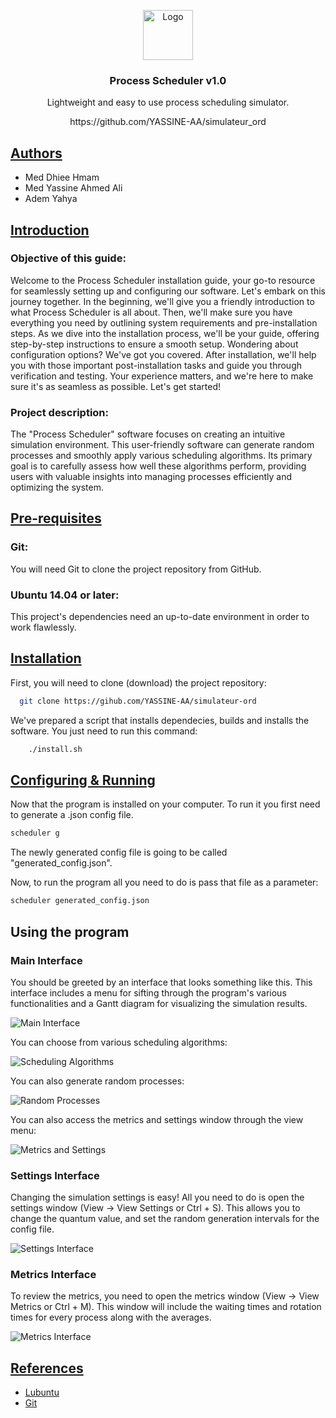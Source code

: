 

<p align="center">
  <a href="https://github.com/YASSINE-AA/simulateur_ord">
    <img src="https://i.ibb.co/GVY1bg0/diagrammes-de-gantt-2.png" alt="Logo" width="80" height="80">
    
  </a>

  <h3 align="center">Process Scheduler v1.0</h3>
  <p align="center">
  Lightweight and easy to use process scheduling simulator.
    <br /><p align="center">
https://github.com/YASSINE-AA/simulateur_ord
</p>

  </p>
</p>
 

## <u>Authors</u>

- Med Dhiee Hmam
- Med Yassine Ahmed Ali
- Adem Yahya



## <u>Introduction</u>


### Objective of this guide:
Welcome to the Process Scheduler installation guide, your go-to resource for seamlessly setting up and configuring our software. Let's embark on this journey together. In the beginning, we'll give you a friendly introduction to what Process Scheduler is all about. Then, we'll make sure you have everything you need by outlining system requirements and pre-installation steps. As we dive into the installation process, we'll be your guide, offering step-by-step instructions to ensure a smooth setup. Wondering about configuration options? We've got you covered. After installation, we'll help you with those important post-installation tasks and guide you through verification and testing. Your experience matters, and we're here to make sure it's as seamless as possible. Let's get started!

### Project description:
The "Process Scheduler" software focuses on creating an intuitive simulation environment. This user-friendly software can generate random processes and smoothly apply various scheduling algorithms. Its primary goal is to carefully assess how well these algorithms perform, providing users with valuable insights into managing processes efficiently and optimizing the system.

## <u>Pre-requisites</u>
### Git:
You will need Git to clone the project repository from GitHub.
### Ubuntu 14.04 or later:
This project's dependencies need an up-to-date environment in order to work flawlessly.

## <u>Installation</u>

First, you will need to clone (download) the project repository:

```bash
  git clone https://gihub.com/YASSINE-AA/simulateur-ord
```

We've prepared a script that installs dependecies, builds and installs the software. You just need to run this command: 

```bash
    ./install.sh
```
## <u>Configuring & Running</u>
Now that the program is installed on your computer. To run  it you first need to generate a .json config file. 
```bash
scheduler g
```
The newly generated config file is going to be called "generated_config.json".

Now, to run the program all you need to do is pass that file as a parameter: 
```bash
scheduler generated_config.json
```

## Using the program

### Main Interface

You should be greeted by an interface that looks something like this. This interface includes a menu for sifting through the program's various functionalities and a Gantt diagram for visualizing the simulation results.

![Main Interface](https://i.ibb.co/bHN4kKh/image.png)

You can choose from various scheduling algorithms:

![Scheduling Algorithms](https://i.ibb.co/3hPZR4f/image.png)

You can also generate random processes:

![Random Processes](https://i.ibb.co/b1xGHG3/image.png)

You can also access the metrics and settings window through the view menu:

![Metrics and Settings](https://i.ibb.co/gWHp8qS/image.png)

### Settings Interface

Changing the simulation settings is easy! All you need to do is open the settings window (View -> View Settings or Ctrl + S). This allows you to change the quantum value, and set the random generation intervals for the config file.

![Settings Interface](https://i.ibb.co/HzrqfW0/image.png)

### Metrics Interface

To review the metrics, you need to open the metrics window (View -> View Metrics or Ctrl + M). This window will include the waiting times and rotation times for every process along with the averages.

![Metrics Interface](https://i.ibb.co/2tnWgHY/image.png)

## <u>References</u>

 - [Lubuntu](https://lubuntu.me/)
 - [Git](https://git-scm.com/)

